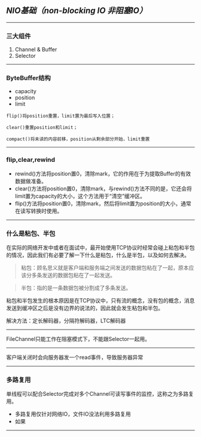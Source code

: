 ## ***NIO基础（non-blocking IO 非阻塞IO）***

---

### **三大组件**
 1. Channel & Buffer
 2. Selector

---

### **ByteBuffer结构**
- capacity
- position
- limit

`flip()将position重置，limit置为最后写入位置；`

`clear()重置position和limit；`

`compact()将未读的内容前移，position从剩余部分开始，limit重置`

---

### **flip,clear,rewind**
- rewind()方法将position置0，清除mark，它的作用在于为提取Buffer的有效数据做准备。
- clear()方法将position置0，清除mark，与rewind()方法不同的是，它还会将limit置为capacity的大小，这个方法用于“清空”缓冲区。
- flip()方法将position置0，清除mark，然后将limit置为position的大小，通常在读写转换时使用。

---

### **什么是粘包、半包**
在实际的网络开发中或者在面试中，最开始使用TCP协议时经常会碰上粘包和半包的情况，因此我们有必要了解一下什么是粘包，什么是半包，以及如何去解决。

> 粘包：顾名思义就是客户端和服务端之间发送的数据包粘在了一起，原本应该分多条发送的数据包粘在了一起发送。

> 半包：指的是一条数据包被分割成了多条发送。

粘包和半包发生的根本原因是在TCP协议中，只有流的概念，没有包的概念，消息发送到缓冲区之后是没有边界的说法的，因此就会发生粘包和半包。

解决方法：定长解码器，分隔符解码器，LTC解码器

---

FileChannel只能工作在阻塞模式下，不能跟Selector一起用。

---

客户端关闭时会向服务器发一个read事件，导致服务器异常

---

### **多路复用**
单线程可以配合Selector完成对多个Channel可读写事件的监控，这称之为多路复用。
- 多路复用仅针对网络IO，文件IO没法利用多路复用
- 如果


---